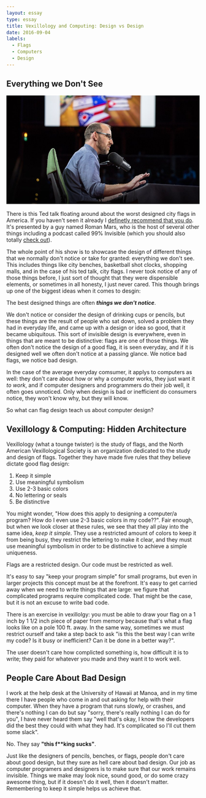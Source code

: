 ```yaml
---
layout: essay
type: essay
title: Vexillology and Computing: Design vs Design
date: 2016-09-04
labels:
  - Flags
  - Computers
  - Design
---
```


## Everything we Don't See

 <img class="ui medium right floated rounded image" src="../images/roman.jpg">
 
There is this Ted talk floating around about the worst designed city flags in America. If you haven't seen it already I [definetly recommend that you do](https://youtu.be/pnv5iKB2hl4). It's presented by a guy named Roman Mars, who is the host of several other things including a podcast called 99% Invisible (which you should also totally [check out](http://99percentinvisible.org)).

The whole point of his show is to showcase the design of different things that we normally don't notice or take for granted: everything we don't see. This includes things like city benches, basketball shot clocks, shopping malls, and in the case of his ted talk, city flags. I never took notice of any of those things before, I just sort of thought that they were dispensible elements, or sometimes in all honesty, I just never cared. This though brings up one of the biggest ideas when it comes to desgin:

The best designed things are often <b><i>things we don't notice</i></b>.

We don't notice or consider the design of drinking cups or pencils, but these things are the result of people who sat down, solved a problem they had in everyday life, and came up with a design or idea so good, that it became ubiquitous. This sort of invisible design is everywhere, even in things that are meant to be distinctive: flags are one of those things. We often don't notice the design of a good flag, it is seen everyday, and if it is designed well we often don't notice at a passing glance. We notice bad flags, we notice bad design.

In the case of the average everyday comsumer, it applys to computers as well: they don't care about how or why a computer works, they just want it <i>to work</i>, and if computer designers and programmers do their job well, it often goes unnoticed. Only when design is bad or inefficient do consumers notice, they won't know why, but they will know. 

So what can flag design teach us about computer design?

## Vexillology & Computing: Hidden Architecture

Vexillology (what a tounge twister) is the study of flags, and the North American Vexillological Society is an organization dedicated to the study and design of flags. Together they have made five rules that they believe dictate good flag design:

<ol>
<li> Keep it simple </li>
<li> Use meaningful symbolism </li>
<li> Use 2-3 basic colors </li>
<li> No lettering or seals </li>
<li> Be distinctive </li>
</ol>

You might wonder, "How does this apply to designing a computer/a program? How do I even use 2-3 basic colors in my code??". Fair enough, but when we look closer at these rules, we see that they all play into the same idea, <i>keep it simple</i>. They use a restricted amount of colors to keep it from being busy, they restrict the lettering to make it clear, and they must use meaningful symbolism in order to be distinctive to achieve a simple uniqueness. 

Flags are a restricted design. Our code must be restricted as well.

It's easy to say "keep your program simple" for small programs, but even in larger projects this concept must be at the forefront. It's easy to get carried away when we need to write things that are large: we figure that complicated programs require complicated code. That might be the case, but it is not an excuse to write bad code. 

There is an exercise in vexillolgy: you must be able to draw your flag on a 1 inch by 1 1/2 inch piece of paper from memory because that's what a flag looks like on a pole 100 ft. away. In the same way, sometimes we must restrict ourself and take a step back to ask "is this the best way I can write my code? Is it busy or inefficient? Can it be done in a better way?".

The user doesn't care how complicted something is, how difficult it is to write; they paid for whatever you made and they want it to work well.

## People Care About Bad Design

I work at the help desk at the University of Hawaii at Manoa, and in my time there I have people who come in and out asking for help with their computer. When they have a program that runs slowly, or crashes, and there's nothing I can do but say "sorry, there's really nothing I can do for you", I have never heard them say "well that's okay, I know the developers did the best they could with what they had. It's complicated so I'll cut them some slack".

No. They say <strong>"this f**king sucks"</strong>.

Just like the designers of pencils, benches, or flags, people don't care about good design, but they sure as hell care about bad design. Our job as computer programers and designers is to make sure that our work remains invisible. Things we make may look nice, sound good, or do some crazy awesome thing, but if it doesn't do it well, then it doesn't matter. Remembering to keep it simple helps us achieve that. 
